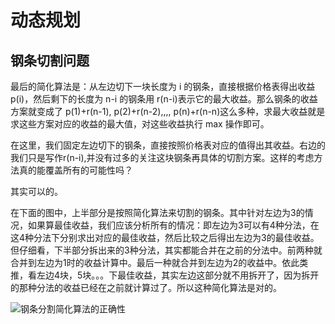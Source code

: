 # 动态规划

## 钢条切割问题

最后的简化算法是：从左边切下一块长度为 i 的钢条，直接根据价格表得出收益 p(i)，然后剩下的长度为 n-i 的钢条用 r(n-i)表示它的最大收益。那么钢条的收益方案就变成了 p(1)+r(n-1), p(2)+r(n-2),,,, p(n)+r(n-n)这么多种，求最大收益就是求这些方案对应的收益的最大值，对这些收益执行 max 操作即可。

在这里，我们固定左边切下的钢条，直接按照价格表对应的值得出其收益。右边的我们只是写作r(n-i),并没有过多的关注这块钢条再具体的切割方案。这样的考虑方法真的能覆盖所有的可能性吗？

其实可以的。

在下面的图中，上半部分是按照简化算法来切割的钢条。其中针对左边为3的情况，如果算最佳收益，我们应该分析所有的情况：即左边为3可以有4种分法，在这4种分法下分别求出对应的最佳收益，然后比较之后得出左边为3的最佳收益。但仔细看，下半部分拆出来的3种分法，其实都能合并在之前的分法中。前两种就合并到左边为1时的收益计算中。最后一种就合并到左边为2的收益中。依此类推，看左边4块，5块。。。下最佳收益，其实左边这部分就不用拆开了，因为拆开的那种分法的收益已经在之前就计算过了。所以这种简化算法是对的。

![钢条分割简化算法的正确性](./imgs/钢条分割.png)